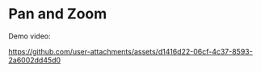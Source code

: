 # Pan and Zoom


Demo video:


https://github.com/user-attachments/assets/d1416d22-06cf-4c37-8593-2a6002dd45d0


